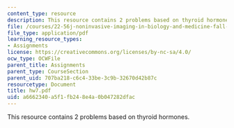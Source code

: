 ```yaml
---
content_type: resource
description: This resource contains 2 problems based on thyroid hormones.
file: /courses/22-56j-noninvasive-imaging-in-biology-and-medicine-fall-2005/a6662340a5f1fb248e4a0b047282dfac_hw7.pdf
file_type: application/pdf
learning_resource_types:
- Assignments
license: https://creativecommons.org/licenses/by-nc-sa/4.0/
ocw_type: OCWFile
parent_title: Assignments
parent_type: CourseSection
parent_uid: 707ba218-c6c4-33be-3c9b-32670d42b87c
resourcetype: Document
title: hw7.pdf
uid: a6662340-a5f1-fb24-8e4a-0b047282dfac
---
```

This resource contains 2 problems based on thyroid hormones.
